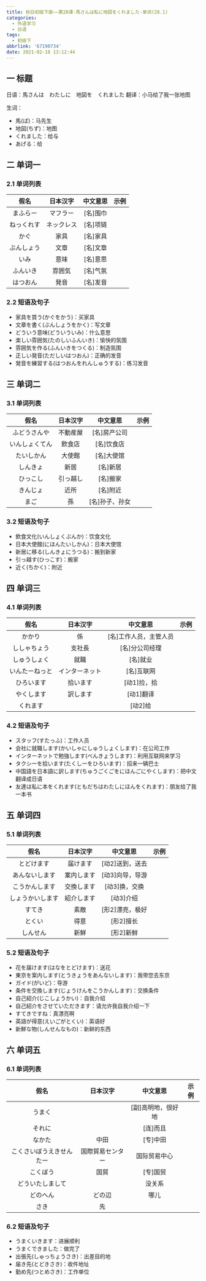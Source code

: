 ```yaml
---
title: 标日初级下册——第28课-馬さんは私に地図をくれました-单词(28.1)
categories:
  - 外语学习
  - 日语
tags:
  - 初级下
abbrlink: '67190734'
date: 2021-02-18 13:12:44
---
```

## 一 标题

日语：馬さんは　わたしに　地図を　くれました
翻译：小马给了我一张地图

<!--more-->

生词：

* 馬(ば)：马先生
* 地図(ちず)：地图
* くれました：给与
* あげる：给

## 二 单词一

### 2.1 单词列表

|  **假名**  | **日本汉字** | **中文意思** | **示例** |
| :--------: | :----------: | :----------: | :------: |
|  まふらー  |   マフラー   |   [名]围巾   |          |
| ねっくれす |  ネックレス  |   [名]项链   |          |
|    かぐ    |     家具     |   [名]家具   |          |
| ぶんしょう |     文章     |   [名]文章   |          |
|    いみ    |     意味     |   [名]意思   |          |
|  ふんいき  |    雰囲気    |   [名]气氛   |          |
|  はつおん  |     発音     |   [名]发音   |          |

### 2.2 短语及句子

* 家具を買う(かぐをかう)：买家具
* 文章を書く(ぶんしょうをかく)：写文章
* どういう意味(どういういみ)：什么意思
* 楽しい雰囲気(たのしいふんいき)：愉快的氛围
* 雰囲気を作る(ふんいきをつくる)：制造氛围
* 正しい発音(ただしいはつおん)：正确的发音
* 発音を練習する(はつおんをれんしゅうする)：练习发音

## 三 单词二

### 3.1 单词列表

|    **假名**    | **日本汉字** |  **中文意思**  | **示例** |
| :------------: | :----------: | :------------: | :------: |
|  ふどうさんや  |   不動産屋   |  [名]房产公司  |          |
| いんしょくてん |    飲食店    |   [名]饮食店   |          |
|   たいしかん   |    大使館    |   [名]大使馆   |          |
|    しんきょ    |     新居     |    [名]新居    |          |
|    ひっこし    |   引っ越し   |    [名]搬家    |          |
|    きんじょ    |     近所     |    [名]附近    |          |
|      まご      |      孫      | [名]孙子、孙女 |          |

### 3.2 短语及句子

* 飲食文化(いんしょくぶんか)：饮食文化
* 日本大使館(にほんたいしかん)：日本大使馆
* 新居に移る(しんきょにうつる)：搬到新家
* 引っ越す(ひっこす)：搬家
* 近く(ちかく)：附近

## 四 单词三

### 4.1 单词列表

|    **假名**    |  **日本汉字**  |      **中文意思**      | **示例** |
| :------------: | :------------: | :--------------------: | :------: |
|     かかり     |       係       | [名]工作人员，主管人员 |          |
|  ししゃちょう  |     支社長     |     [名]分公司经理     |          |
|  しゅうしょく  |      就職      |        [名]就业        |          |
| いんたーねっと | インターネット |       [名]互联网       |          |
|   ひろいます   |    拾います    |      [动1]捡，拾       |          |
|   やくします   |    訳します    |       [动1]翻译        |          |
|    くれます    |                |        [动2]给         |          |

### 4.2 短语及句子

* スタッフ(すたっふ)：工作人员
* 会社に就職します(かいしゃにしゅうしょくします)：在公司工作
* インターネットで勉強します(べんきょうします)：利用互联网来学习
* タクシーを拾います(たくしーをひろいます)：招来一辆巴士
* 中国語を日本語に訳します(ちゅうごくごをにほんごにやくします)：把中文翻译成日语
* 友達は私に本をくれます(ともだちはわたしにほんをくれます)：朋友给了我一本书

## 五 单词四

### 5.1 单词列表

|     **假名**     | **日本汉字** |  **中文意思**   | **示例** |
| :--------------: | :----------: | :-------------: | :------: |
|    とどけます    |   届けます   | [动2]送到，送去 |          |
|  あんないします  |  案内します  | [动3]向导，导游 |          |
|  こうかんします  |  交換します  |  [动3]换，交换  |          |
| しょうかいします |  紹介します  |    [动3]介绍    |          |
|      すてき      |     素敵     | [形2]漂亮，极好 |          |
|      とくい      |     得意     |    [形2]擅长    |          |
|     しんせん     |     新鮮     |    [形2]新鲜    |          |

### 5.2 短语及句子

* 花を届けます(はなをとどけます)：送花
* 東京を案内します(とうきょうをあんないします)：我带您去东京
* ガイド(がいど)：导游
* 条件を交換します(じょうけんをこうかんします)：交换条件
* 自己紹介(じこしょうかい)：自我介绍
* 自己紹介をさせていただきます：请允许我自我介绍一下
* すてきですね：真漂亮啊
* 英語が得意(えいごがとくい)：英语好
* 新鮮な物(しんせんなもの)：新鲜的东西

## 六 单词五

### 6.1 单词列表

|         **假名**         |   **日本汉字**   |    **中文意思**    | **示例** |
| :----------------------: | :--------------: | :----------------: | :------: |
|          うまく          |                  | [副]高明地，很好地 |          |
|          それに          |                  |      [连]而且      |          |
|          なかた          |       中田       |      [专]中田      |          |
| こくさいぼうえきせんたー | 国際貿易センター |    国际贸易中心    |          |
|         こくぼう         |       国貿       |      [专]国贸      |          |
|     どういたしまして     |                  |       没关系       |          |
|         どのへん         |      どの辺      |        哪儿        |          |
|           さき           |        先        |                    |          |

### 6.2 短语及句子

* うまくいきます：进展顺利
* うまくできました：做完了
* 出張先(しゅっちょうさき)：出差目的地
* 届き先(とどきさき)：收件地址
* 勤め先(つとめさき)：工作单位

  
